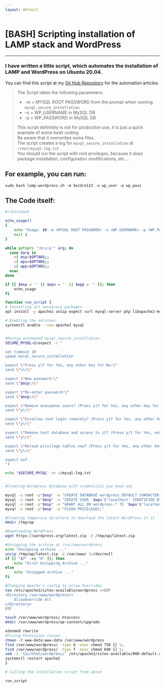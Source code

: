 ```yaml
---
layout: default
---
```


# [BASH] Scripting installation of LAMP stack and WordPress

* * *

### I have written a little script, which automates the installation of LAMP and WordPress on Ubuntu 20.04.
You can find this script at my <a href="https://github.com/P4nd4233/automation" target="_blank">Git Hub Repository</a> for the automation articles.

> The Script takes the following parameters:
> * -m = MYSQL ROOT PASSWORD from the prompt when running `mysql_secure_installation`
> * -u = WP_USERNAME in MySQL DB
> * -p = WP_PASSWORD in MySQL DB
>
> This script definitely is not for production use, it is just a quick example of some bash coding. <br>
> Be aware that it overwrites some files. <br>
> The script creates a log for `mysql_secure_installation` at `/root/mysql-log.txt` .<br>
> You should run the script with root privileges, because it does package installation, configuration modifications, etc ...

## For example, you can run:

`sudo bash lamp-wordpress.sh -m SecUre123 -u wp_user -p wp_pass`

## The Code itself:


```bash
#!/bin/bash

echo_usage()
{
	echo "Usage: $0 -m <MYSQL ROOT PASSWORD> -u <WP_USERNAME> -p <WP_PASSWORD> "
	exit 1 
}

while getopts ":m:u:p:" arg; do
  case $arg in
    m) msp=$OPTARG;;
    u) wpu=$OPTARG;;
    p) wpp=$OPTARG;;
  esac
done

if [[ $msp = '' || $wpu = '' || $wpp = '' ]]; then
	echo_usage
fi

function run_script {
# Installing all necessary packages
apt install -y apache2 unzip expect curl mysql-server php libapache2-mod-php php-mysql php-cli php-curl php-gd php-mbstring php-xml php-xmlrpc php-soap php-intl php-zip

# Enabling the services
systemctl enable --now apache2 mysql


#Runnig automated mysql_secure_installation
SECURE_MYSQL=$(expect -c "

set timeout 10
spawn mysql_secure_installation

expect \"Press y|Y for Yes, any other key for No:\"
send \"n\r\"

expect \"New password:\"
send \"$msp\r\"

expect \"Re-enter password:\"
send \"$msp\r\"

expect \"Remove anonymous users? (Press y|Y for Yes, any other key for No) :\"
send \"y\r\"

expect \"Disallow root login remotely? (Press y|Y for Yes, any other key for No) :\"
send \"y\r\"

expect \"Remove test database and access to it? (Press y|Y for Yes, any other key for No) :\"
send \"y\r\"

expect \"Reload privilege tables now? (Press y|Y for Yes, any other key for No) :\"
send \"y\r\"

expect eof
")

echo "$SECURE_MYSQL" >> ~/mysql-log.txt


#Creating Wordpress Database with credentials you have set

mysql -u root -p"$msp" -e "CREATE DATABASE wordpress DEFAULT CHARACTER SET utf8mb4 COLLATE utf8mb4_unicode_520_ci;"
mysql -u root -p"$msp" -e "CREATE USER '$wpu'@'localhost' IDENTIFIED BY '$wpp';"
mysql -u root -p"$msp" -e "GRANT ALL ON wordpress.* TO '$wpu'@'localhost';"
mysql -u root -p"$msp" -e "FLUSH PRIVILEGES;"

#Creating temporary directory to download the latest WordPress in it
mkdir /tmp/wp

#Downloading WordPress
wget https://wordpress.org/latest.zip -O /tmp/wp/latest.zip

#Unzipping the archive at /var/www/wordpress
echo "Unzipping archive ..."
unzip /tmp/wp/latest.zip -d /var/www/ 1>/dev/null
if [[ "$?" -eq "0" ]]; then
	echo "Error Unzipping Archive ..."
else
	echo "Unzipped archive ..."
fi

#Changing Apache's config to allow Overrides
tee /etc/apache2/sites-available/wordpress <<EOF
<Directory /var/www/wordpress/>
	AllowOverride All
</Directory>	
EOF

touch /var/www/wordpress/.htaccess
mkdir /var/www/wordpress/wp-content/upgrade

a2enmod rewrite
#Fixing Permission issues
chown -R www-data:www-data /var/www/wordpress
find /var/www/wordpress/ -type d -exec chmod 750 {} \;
find /var/www/wordpress/ -type f -exec chmod 640 {} \;
sed -i '12s/html/wordpress/' /etc/apache2/sites-available/000-default.conf
systemctl restart apache2
}

# Calling the installation script from above

run_script
```